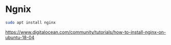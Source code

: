 # Ngnix

``` bash
sudo apt install nginx
```

https://www.digitalocean.com/community/tutorials/how-to-install-nginx-on-ubuntu-18-04 